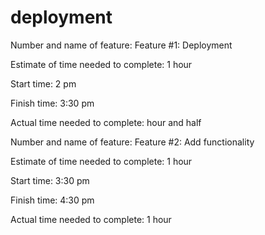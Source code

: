 # deployment

Number and name of feature: Feature #1: Deployment

Estimate of time needed to complete: 1 hour

Start time: 2 pm

Finish time: 3:30 pm

Actual time needed to complete: hour and half


Number and name of feature: Feature #2: Add functionality

Estimate of time needed to complete: 1 hour

Start time: 3:30 pm

Finish time: 4:30 pm

Actual time needed to complete: 1 hour
